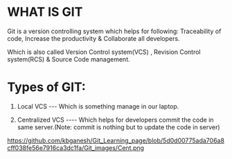 # WHAT IS GIT

Git is a version controlling system which helps for following: Traceability of code, Increase the productivity & Collaborate all developers.

Which is also called Version Control system(VCS) , Revision Control system(RCS) & Source Code management.

# Types of GIT:

1. Local VCS --- Which is something manage in our laptop.

2. Centralized VCS ---- Which helps for developers commit the code in same server.(Note: commit is nothing but to update the code in server)

https://github.com/kbganesh/Git_Learning_page/blob/5d0d00775ada706a8cff038fe56e7916ca3dc1fa/Git_images/Cent.png
